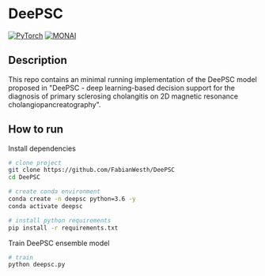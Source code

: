 # DeePSC

<a href="https://pytorch.org/get-started/locally/"><img alt="PyTorch" src="https://img.shields.io/badge/PyTorch-ee4c2c?logo=pytorch&logoColor=white"></a>
<a href="https://github.com/Project-MONAI/MONAI"><img alt="MONAI" src="https://img.shields.io/badge/-MONAI-017F2F?style=flat&logo=github&labelColor=gray"></a><br>

</div>

## Description

This repo contains an minimal running implementation of the DeePSC model proposed in "DeePSC - deep learning-based decision support for the diagnosis of primary sclerosing cholangitis on 2D magnetic resonance cholangiopancreatography".

## How to run

Install dependencies

```bash
# clone project
git clone https://github.com/FabianWesth/DeePSC
cd DeePSC

# create conda environment
conda create -n deepsc python=3.6 -y
conda activate deepsc

# install python requirements
pip install -r requirements.txt
```

Train DeePSC ensemble model 

```bash
# train 
python deepsc.py
```
